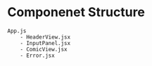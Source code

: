 # Componenet Structure
```
App.js
    - HeaderView.jsx
    - InputPanel.jsx
    - ComicView.jsx
    - Error.jsx
```

